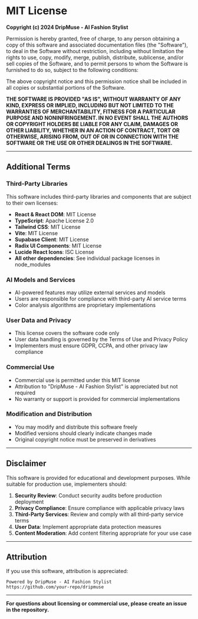 # MIT License

**Copyright (c) 2024 DripMuse - AI Fashion Stylist**

Permission is hereby granted, free of charge, to any person obtaining a copy
of this software and associated documentation files (the "Software"), to deal
in the Software without restriction, including without limitation the rights
to use, copy, modify, merge, publish, distribute, sublicense, and/or sell
copies of the Software, and to permit persons to whom the Software is
furnished to do so, subject to the following conditions:

The above copyright notice and this permission notice shall be included in all
copies or substantial portions of the Software.

**THE SOFTWARE IS PROVIDED "AS IS", WITHOUT WARRANTY OF ANY KIND, EXPRESS OR
IMPLIED, INCLUDING BUT NOT LIMITED TO THE WARRANTIES OF MERCHANTABILITY,
FITNESS FOR A PARTICULAR PURPOSE AND NONINFRINGEMENT. IN NO EVENT SHALL THE
AUTHORS OR COPYRIGHT HOLDERS BE LIABLE FOR ANY CLAIM, DAMAGES OR OTHER
LIABILITY, WHETHER IN AN ACTION OF CONTRACT, TORT OR OTHERWISE, ARISING FROM,
OUT OF OR IN CONNECTION WITH THE SOFTWARE OR THE USE OR OTHER DEALINGS IN THE
SOFTWARE.**

---

## Additional Terms

### Third-Party Libraries
This software includes third-party libraries and components that are subject to their own licenses:

- **React & React DOM**: MIT License
- **TypeScript**: Apache License 2.0
- **Tailwind CSS**: MIT License
- **Vite**: MIT License
- **Supabase Client**: MIT License
- **Radix UI Components**: MIT License
- **Lucide React Icons**: ISC License
- **All other dependencies**: See individual package licenses in node_modules

### AI Models and Services
- AI-powered features may utilize external services and models
- Users are responsible for compliance with third-party AI service terms
- Color analysis algorithms are proprietary implementations

### User Data and Privacy
- This license covers the software code only
- User data handling is governed by the Terms of Use and Privacy Policy
- Implementers must ensure GDPR, CCPA, and other privacy law compliance

### Commercial Use
- Commercial use is permitted under this MIT license
- Attribution to "DripMuse - AI Fashion Stylist" is appreciated but not required
- No warranty or support is provided for commercial implementations

### Modification and Distribution
- You may modify and distribute this software freely
- Modified versions should clearly indicate changes made
- Original copyright notice must be preserved in derivatives

---

## Disclaimer

This software is provided for educational and development purposes. While suitable for production use, implementers should:

1. **Security Review**: Conduct security audits before production deployment
2. **Privacy Compliance**: Ensure compliance with applicable privacy laws
3. **Third-Party Services**: Review and comply with all third-party service terms
4. **User Data**: Implement appropriate data protection measures
5. **Content Moderation**: Add content filtering appropriate for your use case

---

## Attribution

If you use this software, attribution is appreciated:

```
Powered by DripMuse - AI Fashion Stylist
https://github.com/your-repo/dripmuse
```

---

**For questions about licensing or commercial use, please create an issue in the repository.**
